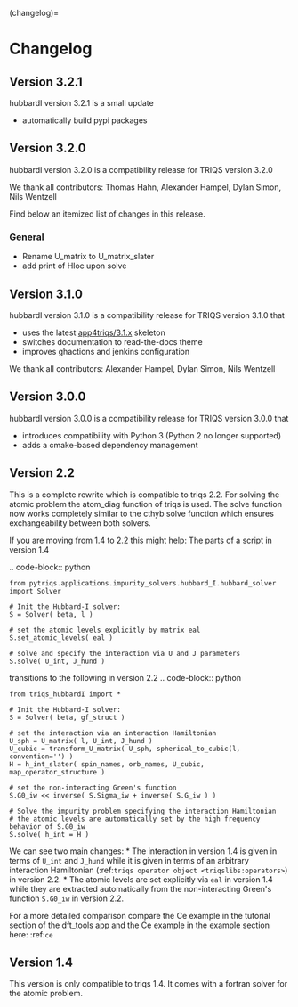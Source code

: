 (changelog)=

# Changelog

## Version 3.2.1

hubbardI version 3.2.1 is a small update
* automatically build pypi packages

## Version 3.2.0

hubbardI version 3.2.0 is a compatibility release for TRIQS version 3.2.0

We thank all contributors: Thomas Hahn, Alexander Hampel, Dylan Simon, Nils Wentzell

Find below an itemized list of changes in this release.

### General
* Rename U_matrix to U_matrix_slater
* add print of Hloc upon solve


## Version 3.1.0

hubbardI version 3.1.0 is a compatibility
release for TRIQS version 3.1.0 that
* uses the latest [app4triqs/3.1.x](https://github.com/TRIQS/app4triqs) skeleton
* switches documentation to read-the-docs theme
* improves ghactions and jenkins configuration

We thank all contributors: Alexander Hampel, Dylan Simon, Nils Wentzell


## Version 3.0.0

hubbardI version 3.0.0 is a compatibility
release for TRIQS version 3.0.0 that
* introduces compatibility with Python 3 (Python 2 no longer supported)
* adds a cmake-based dependency management


## Version 2.2

This is a complete rewrite which is compatible to triqs 2.2. For solving the atomic problem the atom_diag function of triqs is used. The solve function now works completely similar to the cthyb solve function which ensures exchangeability between both solvers.

If you are moving from 1.4 to 2.2 this might help: The parts of a script in version 1.4

 .. code-block:: python

	from pytriqs.applications.impurity_solvers.hubbard_I.hubbard_solver import Solver

	# Init the Hubbard-I solver:
	S = Solver( beta, l )

	# set the atomic levels explicitly by matrix eal
	S.set_atomic_levels( eal )

	# solve and specify the interaction via U and J parameters
	S.solve( U_int, J_hund )

transitions to the following in version 2.2
 .. code-block:: python

	from triqs_hubbardI import *

	# Init the Hubbard-I solver:
	S = Solver( beta, gf_struct )

	# set the interaction via an interaction Hamiltonian
	U_sph = U_matrix( l, U_int, J_hund )
	U_cubic = transform_U_matrix( U_sph, spherical_to_cubic(l, convention='') )
	H = h_int_slater( spin_names, orb_names, U_cubic, map_operator_structure )

	# set the non-interacting Green's function
	S.G0_iw << inverse( S.Sigma_iw + inverse( S.G_iw ) )

	# Solve the impurity problem specifying the interaction Hamiltonian
	# the atomic levels are automatically set by the high frequency behavior of S.G0_iw
	S.solve( h_int = H )


We can see two main changes:
	* The interaction in version 1.4 is given in terms of ``U_int`` and ``J_hund`` while it is given in terms of an arbitrary interaction Hamiltonian (:ref:`triqs operator object <triqslibs:operators>`) in version 2.2.
	* The atomic levels are set explicitly via ``eal`` in version 1.4 while they are extracted automatically from the non-interacting Green's function ``S.G0_iw`` in version 2.2.

For a more detailed comparison compare the Ce example in the tutorial section of the dft_tools app and the Ce example in the example section here: :ref:`ce`

## Version 1.4

This version is only compatible to triqs 1.4. It comes with a fortran solver for the atomic problem.
